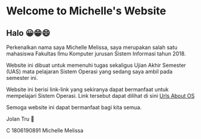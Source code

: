 # Welcome to Michelle's Website

## Halo 😀😁😄 

Perkenalkan nama saya Michelle Melissa, saya merupakan salah satu mahasiswa Fakultas Ilmu Komputer jurusan Sistem Informasi tahun 2018.

Website ini dibuat untuk memenuhi tugas sekaligus Ujian Akhir Semester (UAS) mata pelajaran Sistem Operasi yang sedang saya ambil pada semester ini.

Website ini berisi link-link yang sekiranya dapat bermanfaat untuk mempelajari Sistem Operasi. Link tersebut dapat dilihat di sini [Urls About OS](URLs/)


Semoga website ini dapat bermanfaat bagi kita semua.

Jolan Tru 🙏

C 1806190891 Michelle Melissa
